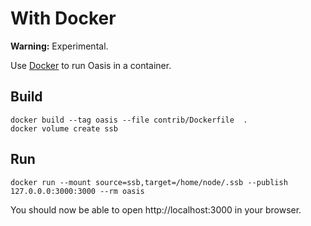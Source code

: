 # With Docker

**Warning:** Experimental.

Use [Docker](https://www.docker.com/) to run Oasis in a container.

## Build

```shell
docker build --tag oasis --file contrib/Dockerfile  .
docker volume create ssb
```

## Run

```
docker run --mount source=ssb,target=/home/node/.ssb --publish 127.0.0.0:3000:3000 --rm oasis
```

You should now be able to open http://localhost:3000 in your browser.
